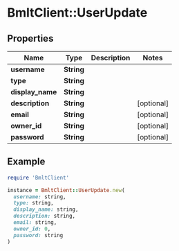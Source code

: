 # BmltClient::UserUpdate

## Properties

| Name | Type | Description | Notes |
| ---- | ---- | ----------- | ----- |
| **username** | **String** |  |  |
| **type** | **String** |  |  |
| **display_name** | **String** |  |  |
| **description** | **String** |  | [optional] |
| **email** | **String** |  | [optional] |
| **owner_id** | **String** |  | [optional] |
| **password** | **String** |  | [optional] |

## Example

```ruby
require 'BmltClient'

instance = BmltClient::UserUpdate.new(
  username: string,
  type: string,
  display_name: string,
  description: string,
  email: string,
  owner_id: 0,
  password: string
)
```

